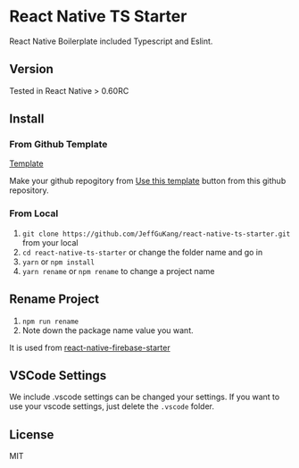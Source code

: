 # React Native TS Starter

React Native Boilerplate included Typescript and Eslint.

## Version

Tested in React Native > 0.60RC

## Install

### From Github Template

[Template](https://github.com/JeffGuKang/react-native-ts-starter/generate)

Make your github repogitory from [Use this template](https://github.com/JeffGuKang/react-native-ts-starter/generate) button from this github repository.


### From Local

1. `git clone https://github.com/JeffGuKang/react-native-ts-starter.git` from your local
2. `cd react-native-ts-starter` or change the folder name and go in
3. `yarn` or `npm install`
4. `yarn rename` or `npm rename` to change a project name

## Rename Project

1. `npm run rename`
2. Note down the package name value you want.

It is used from
[react-native-firebase-starter](https://github.com/invertase/react-native-firebase-starter)

## VSCode Settings

We include .vscode settings can be changed your settings.
If you want to use your vscode settings, just delete the `.vscode` folder.

## License

MIT